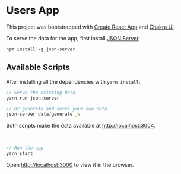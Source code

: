 # Users App

This project was bootstrapped with [Create React App](https://github.com/facebook/create-react-app) and [Chakra UI](https://chakra-ui.com/).

To serve the data for the app, first install [JSON Server](https://github.com/typicode/json-server)

`npm install -g json-server`

## Available Scripts

After installing all the dependencies with `yarn install`:

```js
// Serve the existing data
yarn run json:server

// Or generate and serve your own data
json-server data/generate.js
```
Both scripts make the data available at [http://localhost:3004](http://localhost:3004).

<br />

```js
// Run the app
yarn start
```
Open [http://localhost:3000](http://localhost:3000) to view it in the browser.
